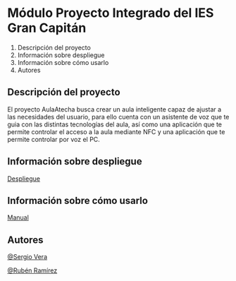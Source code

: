 # Módulo Proyecto Integrado del IES Gran Capitán


1. Descripción del proyecto  
2. Información sobre despliegue
3. Información sobre cómo usarlo
4. Autores

## Descripción del proyecto
El proyecto AulaAtecha busca crear un aula inteligente capaz de ajustar a las necesidades del usuario, para ello cuenta con un asistente de voz que te guia con las distintas tecnologías del aula, así como una aplicación que te permite controlar el acceso a la aula mediante NFC y una aplicación que te permite controlar por voz el PC.

## Información sobre despliegue

[Despliegue](https://github.com/iesgrancapitan-proyectos/202122daw-junio-AulAtecha-sergiovj2001-RubenRamirez/wiki/Manual_Despliegue)

## Información sobre cómo usarlo

[Manual](https://github.com/iesgrancapitan-proyectos/202122daw-junio-AulAtecha-sergiovj2001-RubenRamirez/wiki/Manual_Usuario)

## Autores

[@Sergio Vera](https://github.com/sergiovj2001)

[@Rubén Ramírez](https://github.com/rubramriv73)
